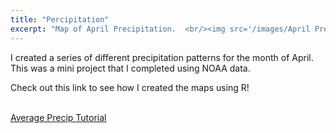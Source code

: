 ```yaml
---
title: "Percipitation"
excerpt: "Map of April Precipitation.  <br/><img src='/images/April Precip.gif'>"
---
```


I created a series of different precipitation patterns for the month of April. This was a mini project that I completed using NOAA data.

Check out this link to see how I created the maps using R!
<br></br>

<a href="https://Sgibson64.github.io/files//Average Tmin.pdf">Average Precip Tutorial</a>

